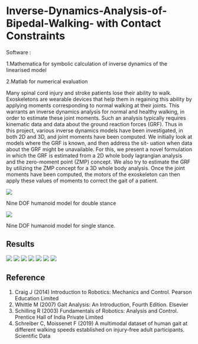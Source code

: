 # Inverse-Dynamics-Analysis-of-Bipedal-Walking- with Contact Constraints
Software :

1.Mathematica for symbolic calculation of inverse dynamics of the linearised model

2.Matlab for numerical evaluation


Many spinal cord injury and stroke patients lose their ability to walk. Exoskeletons
are wearable devices that help them in regaining this ability by applying moments
corresponding to normal walking at their joints. This warrants an inverse dynamics
analysis for normal and healthy walking, in order to estimate these joint moments.
Such an analysis typically requires kinematic data and data about the ground
reaction forces (GRF). Thus in this project, various inverse dynamics models have
been investigated, in both 2D and 3D, and joint moments have been computed.
We initially look at models where the GRF is known, and then address the sit-
uation when data about the GRF might be unavailable. For this, we present a
novel formulation in which the GRF is estimated from a 2D whole body lagrangian
analysis and the zero-moment point (ZMP) concept. We also try to estimate the
GRF by utilizing the ZMP concept for a 3D whole body analysis. Once the joint
moments have been computed, the motors of the exoskeleton can then apply these
values of moments to correct the gait of a patient.

![](https://github.com/Mowbray-R-V/Inverse-Dynamics-Analysis-of-Bipedal-Walking/blob/main/dsp.png)

Nine DOF humanoid model for double stance

![](https://github.com/Mowbray-R-V/Inverse-Dynamics-Analysis-of-Bipedal-Walking/blob/main/sp.png)

Nine DOF humanoid model for single stance.

## Results
![](https://github.com/Mowbray-R-V/Inverse-Dynamics-Analysis-of-Bipedal-Walking/blob/main/r1.png)
![](https://github.com/Mowbray-R-V/Inverse-Dynamics-Analysis-of-Bipedal-Walking/blob/main/r2.png)
![](https://github.com/Mowbray-R-V/Inverse-Dynamics-Analysis-of-Bipedal-Walking/blob/main/r3.png)
![](https://github.com/Mowbray-R-V/Inverse-Dynamics-Analysis-of-Bipedal-Walking/blob/main/r4.png)
![](https://github.com/Mowbray-R-V/Inverse-Dynamics-Analysis-of-Bipedal-Walking/blob/main/r5.png)
![](https://github.com/Mowbray-R-V/Inverse-Dynamics-Analysis-of-Bipedal-Walking/blob/main/r6.png)
![](https://github.com/Mowbray-R-V/Inverse-Dynamics-Analysis-of-Bipedal-Walking/blob/main/r7.png)



## Reference
1. Craig J (2014) Introduction to Robotics: Mechanics and Control. Pearson Education Limited
2. Whittle M (2007) Gait Analysis: An Introduction, Fourth Edition. Elsevier
3. Schilling R (2003) Fundamentals of Robotics: Analysis and Control. Prentice Hall of India Private Limited
4. Schreiber C, Moissenet F (2019) A multimodal dataset of human gait at different walking speeds established on injury-free adult participants. Scientific Data
  
